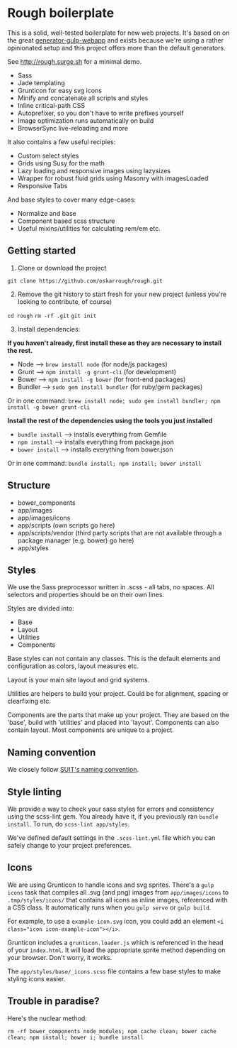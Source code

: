 # Rough boilerplate

This is a solid, well-tested boilerplate for new web projects. It's based on on the great [generator-gulp-webapp](https://github.com/yeoman/generator-gulp-webapp) and exists because we're using a rather opinionated setup and this project offers more than the default generators.

See http://rough.surge.sh for a minimal demo.

- Sass
- Jade templating
- Grunticon for easy svg icons
- Minify and concatenate all scripts and styles
- Inline critical-path CSS
- Autoprefixer, so you don't have to write prefixes yourself
- Image optimization runs automatically on build
- BrowserSync live-reloading and more

It also contains a few useful recipies:

- Custom select styles
- Grids using Susy for the math
- Lazy loading and responsive images using lazysizes
- Wrapper for robust fluid grids using Masonry with imagesLoaded
- Responsive Tabs

And base styles to cover many edge-cases:

- Normalize and base
- Component based scss structure
- Useful mixins/utilities for calculating rem/em etc.

## Getting started

1. Clone or download the project

`git clone https://github.com/oskarrough/rough.git`

2. Remove the git history to start fresh for your new project (unless you're looking to contribute, of course)

`cd rough`
`rm -rf .git`
`git init`

3. Install dependencies:

**If you haven't already, first install these as they are necessary to install the rest.**

- Node --> `brew install node` (for node/js packages)
- Grunt --> `npm install -g grunt-cli` (for development)
- Bower --> `npm install -g bower` (for front-end packages)
- Bundler --> `sudo gem install bundler` (for ruby/gem packages)

Or in one command: `brew install node; sudo gem install bundler; npm install -g bower grunt-cli`

**Install the rest of the dependencies using the tools you just installed**

- `bundle install` --> installs everything from Gemfile
- `npm install` -->  installs everything from package.json
- `bower install` --> installs everything from bower.json

Or in one command: `bundle install; npm install; bower install`

## Structure

- bower_components
- app/images
- app/images/icons
- app/scripts (own scripts go here)
- app/scripts/vendor (third party scripts that are not available through a package manager (e.g. bower) go here)
- app/styles

## Styles

We use the Sass preprocessor written in .scss - all tabs, no spaces. All selectors and properties should be on their own lines.

Styles are divided into:

- Base
- Layout
- Utilities
- Components

Base styles can not contain any classes. This is the default elements and configuration as colors, layout measures etc.

Layout is your main site layout and grid systems.

Utilities are helpers to build your project. Could be for alignment, spacing or clearfixing etc.

Components are the parts that make up your project. They are based on the 'base', build with 'utilities' and placed into 'layout'. Components can also contain layout. Most components are unique to a project.

## Naming convention

We closely follow [SUIT's naming convention](https://github.com/suitcss/suit/blob/master/doc/naming-conventions.md).

## Style linting

We provide a way to check your sass styles for errors and consistency using the scss-lint gem. You already have it, if you previously ran `bundle install`. To run, do `scss-lint app/styles`.

We've defined default settings in the `.scss-lint.yml` file which you can safely change to your project preferences.

## Icons

We are using Grunticon to handle icons and svg sprites. There's a `gulp icons` task that compiles all .svg (and png) images from `app/images/icons` to `.tmp/styles/icons/` that contains all icons as inline images, referenced with a CSS class. It automatically runs when you `gulp serve` or `gulp build`.

For example, to use a `example-icon.svg` icon, you could add an element `<i class="icon icon-example-icon"></i>`.

Grunticon includes a `grunticon.loader.js` which is referenced in the head of your `index.html`. It will load the appropriate sprite method depending on your browser. Don't worry, it works.

The `app/styles/base/_icons.scss` file contains a few base styles to make styling icons easier.

## Trouble in paradise?

Here's the nuclear method:

`rm -rf bower_components node_modules; npm cache clean; bower cache clean; npm install; bower i; bundle install`
